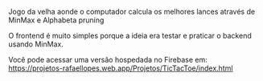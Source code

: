 Jogo da velha aonde o computador calcula os melhores lances através de MinMax e Alphabeta pruning

O frontend é muito simples porque a ideia era testar e praticar o backend usando MinMax. 

Você pode acessar uma versão hospedada no Firebase em:
https://projetos-rafaellopes.web.app/Projetos/TicTacToe/index.html